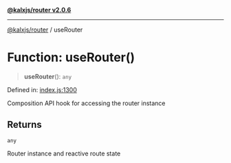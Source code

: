 [**@kalxjs/router v2.0.6**](../README.md)

***

[@kalxjs/router](../README.md) / useRouter

# Function: useRouter()

> **useRouter**(): `any`

Defined in: [index.js:1300](https://github.com/Odeneho-Calculus/kalxjs/blob/f4e1448a67739b423dfc857ea0a65824ff7a067a/packages/router/src/index.js#L1300)

Composition API hook for accessing the router instance

## Returns

`any`

Router instance and reactive route state
